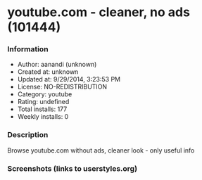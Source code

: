 # youtube.com - cleaner, no ads (101444)

### Information
- Author: aanandi (unknown)
- Created at: unknown
- Updated at: 9/29/2014, 3:23:53 PM
- License: NO-REDISTRIBUTION
- Category: youtube
- Rating: undefined
- Total installs: 177
- Weekly installs: 0


### Description
Browse youtube.com without ads, cleaner look - only useful info


### Screenshots (links to userstyles.org)




